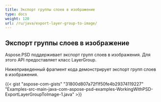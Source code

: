 ```yaml
---
title: Экспорт группы слоев в изображение
type: docs
weight: 120
url: /ru/java/export-layer-group-to-image/
---
```


## **Экспорт группы слоев в изображение**
Aspose.PSD поддерживает экспорт групп слоев в изображения. Для этого API предоставляет класс LayerGroup.

Нижеприведенный фрагмент кода демонстрирует экспорт групп слоев в изображения.

{{< gist "aspose-com-gists" "31800d807a72f1f50fe4b29374119227" "Examples-src-main-java-com-aspose-psd-examples-WorkingWithPSD-ExportLayerGroupToImage-1.java" >}}
